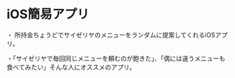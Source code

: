 # iOS簡易アプリ
・ 所持金ちょうどでサイゼリヤのメニューをランダムに提案してくれるiOSアプリ。

・「サイゼリヤで毎回同じメニューを頼むのが飽きた」、「偶には違うメニューも食べてみたい」そんな人にオススメのアプリ。
